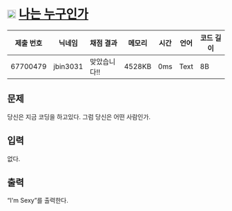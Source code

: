 # <img width="20px"  src="https://d2gd6pc034wcta.cloudfront.net/tier/1.svg" class="solvedac-tier"> [나는 누구인가](https://www.acmicpc.net/problem/15733) 

| 제출 번호 | 닉네임 | 채점 결과 | 메모리 | 시간 | 언어 | 코드 길이 |
|---|---|---|---|---|---|---|
|67700479|jbin3031|맞았습니다!! |4528KB|0ms|Text|8B|

## 문제
<p>당신은 지금 코딩을 하고있다. 그럼 당신은 어떤 사람인가.</p>

## 입력
<p>없다.</p>

## 출력
<p>“I'm Sexy”를 출력한다.</p>

